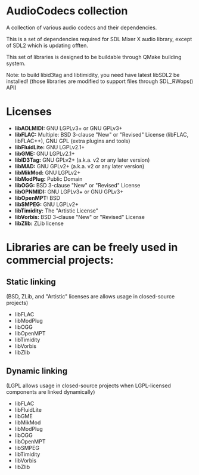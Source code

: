 # AudioCodecs collection

A collection of various audio codecs and their dependencies.

This is a set of dependencies required for SDL Mixer X audio library, except of SDL2 which is updating offten.

This set of libraries is designed to be buildable through QMake building system.

Note: to build libid3tag and libtimidity, you need have latest libSDL2 be installed! (those libraries are modified to support files through SDL_RWops() API)


# Licenses
* **libADLMIDI:** GNU LGPLv3+ or GNU GPLv3+
* **libFLAC:** Multiple: BSD 3-clause "New" or "Revised" License (libFLAC, libFLAC++), GNU GPL (extra plugins and tools)
* **libFluidLite:** GNU LGPLv2.1+
* **libGME:** GNU LGPLv2.1+
* **libID3Tag:** GNU GPLv2+ (a.k.a. v2 or any later version)
* **libMAD:** GNU GPLv2+ (a.k.a. v2 or any later version)
* **libMikMod:** GNU LGPLv2+
* **libModPlug:** Public Domain
* **libOGG:** BSD 3-clause "New" or "Revised" License
* **libOPNMIDI:** GNU LGPLv3+ or GNU GPLv3+
* **libOpenMPT:** BSD
* **libSMPEG:** GNU LGPLv2+
* **libTimidity:** The "Artistic License"
* **libVorbis:** BSD 3-clause "New" or "Revised" License
* **libZlib:** ZLib license

# Libraries are can be freely used in commercial projects:

## Static linking
(BSD, ZLib, and "Artistic" licenses are allows usage in closed-source projects)
* libFLAC
* libModPlug
* libOGG
* libOpenMPT
* libTimidity
* libVorbis
* libZlib

## Dynamic linking
(LGPL allows usage in closed-source projects when LGPL-licensed components are linked dynamically)
* libFLAC
* libFluidLite
* libGME
* libMikMod
* libModPlug
* libOGG
* libOpenMPT
* libSMPEG
* libTimidity
* libVorbis
* libZlib


